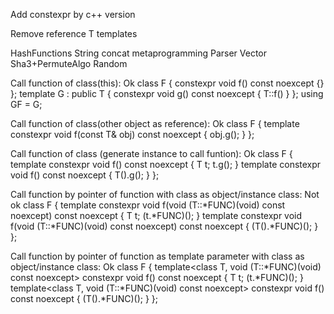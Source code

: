 
Add constexpr by c++ version

Remove reference T templates

HashFunctions
String concat metaprogramming
Parser
Vector
Sha3+PermuteAlgo
Random


Call function of class(this):                                                                       Ok
    class F { constexpr void f() const noexcept {} };
    template<class T> G : public T { constexpr void g() const noexcept { T::f() } };
    using GF = G<F>;

Call function of class(other object as reference):                                                  Ok
    class F {
        template<class T>
        constexpr void f(const T& obj) const noexcept { obj.g(); }
    };

Call function of class (generate instance to call funtion):                                         Ok
    class F {
        template<class T>
        constexpr void f() const noexcept { T t; t.g(); }
        template<class T>
        constexpr void f() const noexcept { T().g(); }
    };

Call function by pointer of function with class as object/instance class:                           Not ok
    class F {
        template<class T>
        constexpr void f(void (T::*FUNC)(void) const noexcept) const noexcept { T t; (t.*FUNC)(); }
        template<class T>
        constexpr void f(void (T::*FUNC)(void) const noexcept) const noexcept { (T().*FUNC)(); }
    };

Call function by pointer of function as template parameter with class as object/instance class:     Ok
    class F {
        template<class T, void (T::*FUNC)(void) const noexcept>
        constexpr void f() const noexcept { T t; (t.*FUNC)(); }
        template<class T, void (T::*FUNC)(void) const noexcept>
        constexpr void f() const noexcept { (T().*FUNC)(); }
    };


